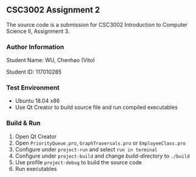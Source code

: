## CSC3002 Assignment 2

The source code is a submission for CSC3002 Introduction to Computer Science II, Assignment 3.

### Author Information

Student Name: WU, Chenhao (Vito)

Student ID: 117010285

### Test Environment

- Ubuntu 18.04 x86
- Use Qt Creator to build source file and run compiled executables

### Build & Run

1. Open Qt Creator
2. Open `PriorityQueue.pro`, `GraphTraversals.pro` or `EmployeeClass.pro`
3. Configure under `project-run` and select `run in terminal`
4. Configure under `project-build` and change *build-directory* to `./build`
5. Use profile `project-debug` to build the source code
6. Run executables

